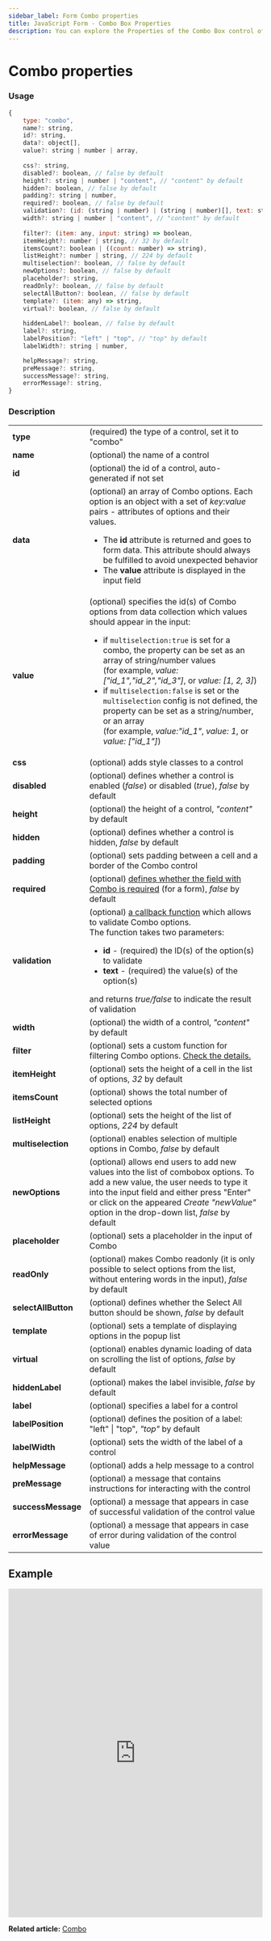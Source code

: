 ```yaml
---
sidebar_label: Form Combo properties
title: JavaScript Form - Combo Box Properties 
description: You can explore the Properties of the Combo Box control of Form in the documentation of the DHTMLX JavaScript UI library. Browse developer guides and API reference, try out code examples and live demos, and download a free 30-day evaluation version of DHTMLX Suite.
---
```


# Combo properties

### Usage

~~~js
{
    type: "combo",
    name?: string,
    id?: string,
    data?: object[],
    value?: string | number | array,
    
    css?: string,
    disabled?: boolean, // false by default
    height?: string | number | "content", // "content" by default
    hidden?: boolean, // false by default
    padding?: string | number, 
    required?: boolean, // false by default
    validation?: (id: (string | number) | (string | number)[], text: string | string[]) => boolean,
    width?: string | number | "content", // "content" by default
    
    filter?: (item: any, input: string) => boolean,
    itemHeight?: number | string, // 32 by default
    itemsCount?: boolean | ((count: number) => string),
    listHeight?: number | string, // 224 by default
    multiselection?: boolean, // false by default
    newOptions?: boolean, // false by default
    placeholder?: string,
    readOnly?: boolean, // false by default
    selectAllButton?: boolean, // false by default
    template?: (item: any) => string,
    virtual?: boolean, // false by default
    
    hiddenLabel?: boolean, // false by default
    label?: string,
    labelPosition?: "left" | "top", // "top" by default
    labelWidth?: string | number,

    helpMessage?: string,
    preMessage?: string,
    successMessage?: string,
    errorMessage?: string,
}
~~~

### Description

<table>
    <tbody>
        <tr>
            <td><b>type</b></td>
            <td>(required) the type of a control, set it to "combo"</td>
        </tr>
        <tr>
            <td><b>name</b></td>
            <td>(optional) the name of a control</td>
        </tr>
        <tr>
            <td><b>id</b></td>
            <td>(optional) the id of a control, auto-generated if not set</td>
        </tr>
        <tr>
            <td><b>data</b></td>
            <td>(optional) an array of Combo options. Each option is an object with a set of <i>key:value</i> pairs - attributes of options and their values.<ul><li>The <b>id</b> attribute is returned and goes to form data. This attribute should always be fulfilled to avoid unexpected behavior</li><li>The <b>value</b> attribute is displayed in the input field</li></ul></td>
        </tr>
        <tr>
            <td><b>value</b></td>
            <td>(optional) specifies the id(s) of Combo options from data collection which values should appear in the input:<ul><li>if <code>multiselection:true</code> is set for a combo, the property can be set as an array of string/number values <br>(for example, <i>value: ["id_1","id_2","id_3"]</i>, or <i>value: [1, 2, 3]</i>) </li><li>if <code>multiselection:false</code> is set or the <code>multiselection</code> config is not defined, the property can be set as a string/number, or an array <br>(for example, <i>value:"id_1"</i>, <i>value: 1</i>, or <i>value: ["id_1"]</i>)</li></ul></td>
        </tr>
           <tr>
            <td><b>css</b></td>
            <td>(optional) adds style classes to a control</td>
        </tr>
        <tr>
            <td><b>disabled</b></td>
            <td>(optional) defines whether a control is enabled (<i>false</i>) or disabled (<i>true</i>), <i>false</i> by default</td>
        </tr>
        <tr>
            <td><b>height</b></td>
            <td>(optional) the height of a control, <i>"content"</i> by default</td>
        </tr>
        <tr>
            <td><b>hidden</b></td>
            <td>(optional) defines whether a control is hidden, <i>false</i> by default</td>
        </tr>
        <tr>
            <td><b>padding</b></td>
            <td>(optional) sets padding between a cell and a border of the Combo control</td>
        </tr>
        <tr>
            <td><b>required</b></td>
            <td>(optional) <a href="../../../work_with_form#validating-form">defines whether the field with Combo is required</a> (for a form), <i>false</i> by default</td>
        </tr>
        <tr>
            <td><b>validation</b></td>
            <td>(optional) <a href="../../../work_with_form#validation-rules">a callback function</a> which allows to validate Combo options.<br>The function takes two parameters:<ul><li><b>id</b> - (required) the ID(s) of the option(s) to validate</li><li><b>text</b> - (required) the value(s) of the option(s)</li></ul>and returns <i>true/false</i> to indicate the result of validation</td>
        </tr>
        <tr>
            <td><b>width</b></td>
            <td>(optional) the width of a control, <i>"content"</i> by default</td>
        </tr>
        <tr>
            <td><b>filter</b></td>
            <td>(optional) sets a custom function for filtering Combo options. <a href="../../../../combobox/customization#custom-filter-for-options">Check the details.</a></td>
        </tr>
        <tr>
            <td><b>itemHeight</b></td>
            <td>(optional) sets the height of a cell in the list of options, <i>32</i> by default</td>
        </tr>
        <tr>
            <td><b>itemsCount</b></td>
            <td>(optional) shows the total number of selected options</td>
        </tr>
        <tr>
            <td><b>listHeight</b></td>
            <td>(optional) sets the height of the list of options, <i>224</i> by default</td>
        </tr>
        <tr>
            <td><b>multiselection</b></td>
            <td>(optional) enables selection of multiple options in Combo, <i>false</i> by default</td>
        </tr>
        <tr>
            <td><b>newOptions</b></td>
            <td>(optional) allows end users to add new values into the list of combobox options. To add a new value, the user needs to type it into the input field and either press "Enter" or click on the appeared <i>Create "newValue"</i> option in the drop-down list, <i>false</i> by default</td>
        </tr>
        <tr>
            <td><b>placeholder</b></td>
            <td>(optional) sets a placeholder in the input of Combo</td>
        </tr>
        <tr>
            <td><b>readOnly</b></td>
            <td>(optional) makes Combo readonly (it is only possible to select options from the list, without entering words in the input), <i>false</i> by default</td>
        </tr>
        <tr>
            <td><b>selectAllButton</b></td>
            <td>(optional) defines whether the Select All button should be shown, <i>false</i> by default</td>
        </tr>
        <tr>
            <td><b>template</b></td>
            <td>(optional) sets a template of displaying options in the popup list</td>
        </tr>
        <tr>
            <td><b>virtual</b></td>
            <td>(optional) enables dynamic loading of data on scrolling the list of options, <i>false</i> by default</td>
        </tr>
        <tr>
            <td><b>hiddenLabel</b></td>
            <td>(optional) makes the label invisible, <i>false</i> by default</td>
        </tr>
        <tr>
            <td><b>label</b></td>
            <td>(optional) specifies a label for a control</td>
        </tr>
        <tr>
            <td><b>labelPosition</b></td>
            <td>(optional) defines the position of a label: "left" | "top", <i>"top"</i> by default</td>
        </tr>
        <tr>
            <td><b>labelWidth</b></td>
            <td>(optional) sets the width of the label of a control</td>
        </tr>
        <tr>
            <td><b>helpMessage</b></td>
            <td>(optional) adds a help message to a control</td>
        </tr>
        <tr>
            <td><b>preMessage</b></td>
            <td>(optional) a message that contains instructions for interacting with the control</td>
        </tr>
        <tr>
            <td><b>successMessage</b></td>
            <td>(optional) a message that appears in case of successful validation of the control value</td>
        </tr>
        <tr>
            <td><b>errorMessage</b></td>
            <td>(optional) a message that appears in case of error during validation of the control value</td>
        </tr>
    </tbody>
</table>

## Example

<iframe src="https://snippet.dhtmlx.com/wla7u1xq?mode=js" frameborder="0" class="snippet_iframe" width="100%" height="650"></iframe>

**Related article:** [Combo](form/combo.md)
